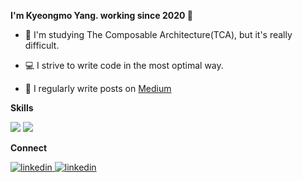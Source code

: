 **I'm Kyeongmo Yang. working since 2020 🚀**

- 📖 I'm studying The Composable Architecture(TCA), but it's really difficult.

- 💻 I strive to write code in the most optimal way.
 
- 📝 I regularly write posts on [Medium](https://gaeng2y.medium.com) 

**Skills**
<p dir="auto">
<img src="https://img.shields.io/badge/Swift-F05138?style=flat-square&logo=Swift&logoColor=white"/></a>
<img src="https://img.shields.io/badge/Objective C-000000?style=flat-square&logo=Apple&logoColor=white"/></a>
</p>

**Connect**
<div align="left">
 <a href="https://open.kakao.com/me/gaeng2" target="_blank">
<img src=https://img.shields.io/badge/kakaotalk-%23FFCD00.svg?&style=for-the-badge&logo=kakaotalk&logoColor=yellow alt=linkedin style="margin-bottom: 5px;" />
</a>
<a href="https://linkedin.com/in/gaeng2y" target="_blank">
<img src=https://img.shields.io/badge/linkedin-%231E77B5.svg?&style=for-the-badge&logo=linkedin&logoColor=white alt=linkedin style="margin-bottom: 5px;" />
</a>
</div>  
